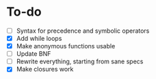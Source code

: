 # To-do

- [ ] Syntax for precedence and symbolic operators
- [x] Add while loops
- [x] Make anonymous functions usable
- [ ] Update BNF
- [ ] Rewrite everything, starting from sane specs
- [x] Make closures work